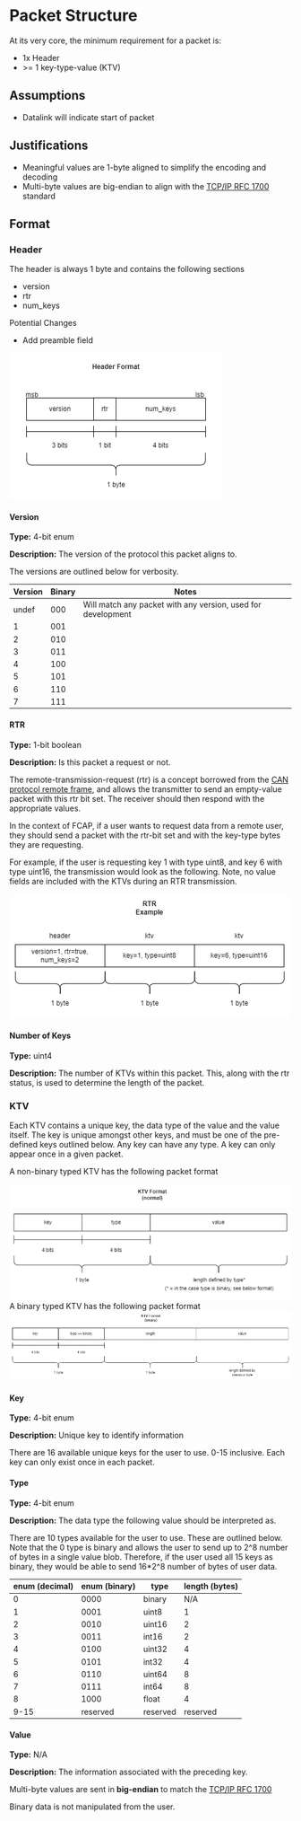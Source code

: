 # Packet Structure

At its very core, the minimum requirement for a packet is:
* 1x Header
* \>= 1 key-type-value (KTV)

## Assumptions
* Datalink will indicate start of packet

## Justifications
* Meaningful values are 1-byte aligned to simplify the encoding and decoding
* Multi-byte values are big-endian to align with the [TCP/IP RFC 1700](https://www.rfc-editor.org/rfc/rfc1700) standard

## Format

### Header

The header is always 1 byte and contains the following sections
* version
* rtr
* num_keys

Potential Changes
* Add preamble field

<img src="docs/header_format.png">


#### Version
**Type:** 4-bit enum

**Description:** The version of the protocol this packet aligns to.

The versions are outlined below for verbosity.

| Version | Binary | Notes |
|---------|--------|-------|
| undef | 000 | Will match any packet with any version, used for development |
| 1 | 001 | 
| 2 | 010 |
| 3 | 011 |
| 4 | 100 |
| 5 | 101 |
| 6 | 110 |
| 7 | 111 |

#### RTR

**Type:** 1-bit boolean

**Description:** Is this packet a request or not.

The remote-transmission-request (rtr) is a concept borrowed from the [CAN protocol remote frame](https://en.wikipedia.org/wiki/CAN_bus#Remote_frame), and allows the transmitter to send an empty-value packet with this rtr bit set. The receiver should then respond with the appropriate values.

In the context of FCAP, if a user wants to request data from a remote user, they should send a packet with the rtr-bit set and with the key-type bytes they are requesting. 

For example, if the user is requesting key 1 with type uint8, and key 6 with type uint16, the transmission would look as the following. Note, no value fields are included with the KTVs during an RTR transmission.

<img src="docs/rtr_example.png">

#### Number of Keys

**Type:** uint4

**Description:** The number of KTVs within this packet. This, along with the rtr status, is used to determine the length of the packet.

### KTV

Each KTV contains a unique key, the data type of the value and the value itself. The key is unique amongst other keys, and must be one of the pre-defined keys outlined below. Any key can have any type. A key can only appear once in a given packet.

A non-binary typed KTV has the following packet format

<img src="docs/ktv_format_normal.png">

</br>
A binary typed KTV has the following packet format

<img src="docs/ktv_format_binary.png">

#### Key

**Type:** 4-bit enum

**Description:** Unique key to identify information

There are 16 available unique keys for the user to use. 0-15 inclusive. Each key can only exist once in each packet.

#### Type

**Type:** 4-bit enum

**Description:** The data type the following value should be interpreted as.

There are 10 types available for the user to use. These are outlined below. Note that the 0 type is binary and allows the user to send up to 2^8 number of bytes in a single value blob. Therefore, if the user used all 15 keys as binary, they would be able to send 16*2^8 number of bytes of user data.

| enum  (decimal) | enum (binary) | type| length (bytes) |
|-------|-------|-----------|-----|
| 0     | 0000  | binary    | N/A |
| 1     | 0001  | uint8     | 1   |
| 2     | 0010  | uint16    | 2   |
| 3     | 0011  | int16     | 2   |
| 4     | 0100  | uint32    | 4   |
| 5     | 0101  | int32     | 4   |
| 6     | 0110  | uint64    | 8   |
| 7     | 0111  | int64     | 8   |
| 8     | 1000  | float     | 4   |
| 9-15  | reserved  | reserved    | reserved|


#### Value

**Type:** N/A

**Description:** The information associated with the preceding key.

Multi-byte values are sent in **big-endian** to match the [TCP/IP RFC 1700](https://www.rfc-editor.org/rfc/rfc1700)

Binary data is not manipulated from the user.